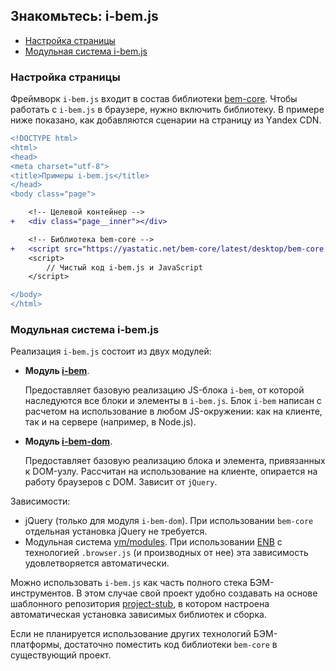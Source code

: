 ## Знакомьтесь: i-bem.js

* [Настройка страницы](#Настройка-страницы)
* [Модульная система i-bem.js](#Модульная-система-i-bemjs)

### Настройка страницы

Фреймворк `i-bem.js` входит в состав библиотеки [bem-core](https://ru.bem.info/platform/libs/bem-core/). Чтобы работать с `i-bem.js` в браузере, нужно включить библиотеку. В примере ниже показано, как добавляются сценарии на страницу из Yаndex CDN.


```diff index.html
<!DOCTYPE html>
<html>
<head>
<meta charset="utf-8">
<title>Примеры i-bem.js</title>
</head>
<body class="page">

    <!-- Целевой контейнер -->
+   <div class="page__inner"></div>

    <!-- Библиотека bem-core -->
+   <script src="https://yastatic.net/bem-core/latest/desktop/bem-core.no-autoinit.js"></script>
    <script>
        // Чистый код i-bem.js и JavaScript
    </script>

</body>
</html>
```


### Модульная система i-bem.js


Реализация `i-bem.js` состоит из двух модулей:

* **Модуль [i-bem](https://ru.bem.info/platform/libs/bem-core/)**.

  Предоставляет базовую реализацию JS-блока `i-bem`, от которой наследуются все блоки и элементы в `i-bem.js`. Блок `i-bem` написан с расчетом на использование в любом JS-окружении: как на клиенте, так и на сервере (например, в Node.js).

* **Модуль [i-bem-dom](https://ru.bem.info/platform/libs/bem-core/)**.

  Предоставляет базовую реализацию блока и элемента, привязанных к DOM-узлу. Рассчитан на использование на клиенте, опирается на работу браузеров с DOM. Зависит от `jQuery`.

Зависимости:

* jQuery (только для модуля `i-bem-dom`). При использовании `bem-core` отдельная установка jQuery не требуется.
* Модульная система [ym/modules](https://github.com/ymaps/modules). При использовании [ENB](https://ru.bem.info/toolbox/enb/) с технологией `.browser.js` (и производных от нее) эта зависимость удовлетворяется автоматически.

Можно использовать `i-bem.js` как часть полного стека БЭМ-инструментов. В этом случае свой проект удобно создавать на основе шаблонного репозитория [project-stub](https://ru.bem.info/platform/project-stub/), в котором настроена автоматическая установка зависимых библиотек и сборка.

Если не планируется использование других технологий БЭМ-платформы, достаточно поместить код библиотеки `bem-core` в существующий проект.
